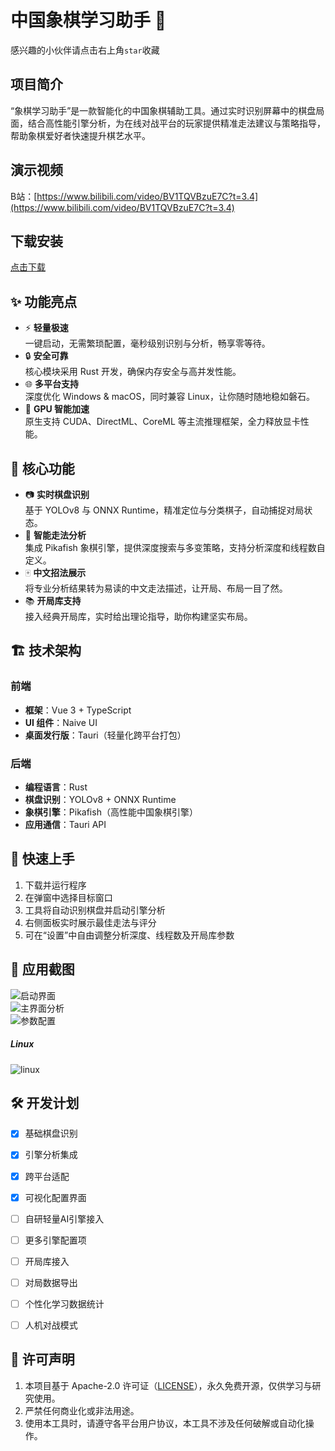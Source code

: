 # 中国象棋学习助手 🚩

感兴趣的小伙伴请点击右上角`star`收藏

## 项目简介

“象棋学习助手”是一款智能化的中国象棋辅助工具。通过实时识别屏幕中的棋盘局面，结合高性能引擎分析，为在线对战平台的玩家提供精准走法建议与策略指导，帮助象棋爱好者快速提升棋艺水平。

## 演示视频

B站：[https://www.bilibili.com/video/BV1TQVBzuE7C?t=3.4](https://www.bilibili.com/video/BV1TQVBzuE7C?t=3.4)

## 下载安装

[点击下载](https://github.com/atopx/chessboard/releases/latest)

## ✨ 功能亮点

- ⚡ **轻量极速**  
  一键启动，无需繁琐配置，毫秒级别识别与分析，畅享零等待。  
- 🔒 **安全可靠**  
  核心模块采用 Rust 开发，确保内存安全与高并发性能。  
- 🌐 **多平台支持**  
  深度优化 Windows & macOS，同时兼容 Linux，让你随时随地稳如磐石。  
- 🚀 **GPU 智能加速**  
  原生支持 CUDA、DirectML、CoreML 等主流推理框架，全力释放显卡性能。

## 🎯 核心功能

- 📷 **实时棋盘识别**  
  基于 YOLOv8 与 ONNX Runtime，精准定位与分类棋子，自动捕捉对局状态。
- 🤖 **智能走法分析**  
  集成 Pikafish 象棋引擎，提供深度搜索与多变策略，支持分析深度和线程数自定义。  
- 🀄️ **中文招法展示**  
  将专业分析结果转为易读的中文走法描述，让开局、布局一目了然。  
- 📚 **开局库支持**  
  接入经典开局库，实时给出理论指导，助你构建坚实布局。  

## 🏗 技术架构

### 前端
- **框架**：Vue 3 + TypeScript  
- **UI 组件**：Naive UI  
- **桌面发行版**：Tauri（轻量化跨平台打包）

### 后端
- **编程语言**：Rust  
- **棋盘识别**：YOLOv8 + ONNX Runtime  
- **象棋引擎**：Pikafish（高性能中国象棋引擎）  
- **应用通信**：Tauri API

## 🚀 快速上手

1. 下载并运行程序
2. 在弹窗中选择目标窗口
3. 工具将自动识别棋盘并启动引擎分析
4. 右侧面板实时展示最佳走法与评分
5. 可在“设置”中自由调整分析深度、线程数及开局库参数

## 📸 应用截图

![启动界面](./docs/starup.png)  
![主界面分析](./docs/mainpage.png)  
![参数配置](./docs/configure.png)

##### Linux
![linux](./docs/linux.png)


## 🛠 开发计划

- [x] 基础棋盘识别
- [x] 引擎分析集成
- [x] 跨平台适配
- [x] 可视化配置界面
- [ ] 自研轻量AI引擎接入
- [ ] 更多引擎配置项
- [ ] 开局库接入
- [ ] 对局数据导出
- [ ] 个性化学习数据统计 
- [ ] 人机对战模式


## 📜 许可声明

1. 本项目基于 Apache-2.0 许可证（[LICENSE](./LICENSE)），永久免费开源，仅供学习与研究使用。
2. 严禁任何商业化或非法用途。
3. 使用本工具时，请遵守各平台用户协议，本工具不涉及任何破解或自动化操作。
